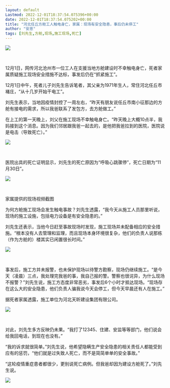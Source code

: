 ```yaml
---
layout: default
Lastmod: 2022-12-01T18:37:54.075396+00:00
date: 2022-12-01T18:37:54.075202+00:00
title: "河北任丘方舱工人触电身亡，家属：现场有安全隐患，事后仍未停工"
author: "安息"
tags: [刘先生,方舱,现场,施工现场,死亡]
---
```


![](https://images.weserv.nl/?url=https%3A//mmbiz.qpic.cn/mmbiz_png/E7nLwpZm8k54iciaBCLYjicUE3SF7xiaP6Z2ZOJBOINNR9bvfaclx2XFb88baQ8EibicAIUvdqAXKXwk6cMKia3Ql2iamQ/640%3Fwx_fmt%3Dpng)

​

12月1日，网传河北沧州市一位工人在支援当地方舱建设时不幸触电身亡，死者家属质疑施工现场安全措施不达标，事发后仍在“抓紧施工”。  

12月1日中午，死者儿子刘先生告诉笔者，其父亲为1971年生人，常住河北任丘市褚庄，“从十几岁开始干电工”。

刘先生表示，当地因疫情封控了一周左右，“昨天有朋友说任丘市南小征那边的方舱有接电的需求，所以我爸联系了发包方，去方舱做工。”

在上工的第一天晚上，刘父在施工现场不幸触电身亡。“昨天晚上大概10点半，我妈接到这个消息。因为我们邻居跟我爸一起去的，是他把我爸拉到的医院，医院说是电击（导致死亡）。”

![](https://images.weserv.nl/?url=https%3A//mmbiz.qpic.cn/mmbiz_png/E7nLwpZm8k54iciaBCLYjicUE3SF7xiaP6Z2FQwaletWmCLdcKIsbj5uVjQyHn2Eib0oGow0e7iaNJyO7qKZsAhvJIKw/640%3Fwx_fmt%3Dpng)

​

医院出具的死亡证明显示，刘先生的死亡原因为“呼吸心跳骤停”，死亡日期为“11月30日”。

![](https://images.weserv.nl/?url=https%3A//mmbiz.qpic.cn/mmbiz_png/E7nLwpZm8k54iciaBCLYjicUE3SF7xiaP6Z2aic0emUlSPiaIN6nrFhmia8lYBtk9wmXrMhrpD73uJPcr1QYeDwMiaV1Cw/640%3Fwx_fmt%3Dpng)

​

家属提供的现场视频截图

为何方舱施工现场会发生触电事故？刘先生透露，“我今天从施工人员那里听说，现场的施工设施，包括电力设备是有安全隐患的。”

刘先生还表示，当他今日赶至事故现场时发现，施工现场并未配备相应的安全措施。“根本没有人去管理和监理，而且现场本身环境很复杂，他们的负责人说那栋（作为方舱的）楼其实已闲置很长时间。”

![](https://images.weserv.nl/?url=https%3A//mmbiz.qpic.cn/mmbiz_png/E7nLwpZm8k54iciaBCLYjicUE3SF7xiaP6Z2Kr4SEr1hmfOicGOlIELkRqju1LuNIxFuH5wsBNDeoniazOsTut54AIDA/640%3Fwx_fmt%3Dpng)

​

事发后，施工方并未报警，也未保护现场以待警方勘察，现场仍继续施工。“是今天（凌晨）三点，我处理完我爸的事，我自己报的警。警察也很诧异，为什么现场不报警？”刘先生说，施工方态度非常恶劣，事发后6个小时才抵达现场。“现场存在这么大的安全隐患，他们负责人骗我说今天会停工，但今天早晨还有人在施工。”

据死者家属透露，施工单位为河北天昕建设集团有限公司。

![](https://images.weserv.nl/?url=https%3A//mmbiz.qpic.cn/mmbiz_png/E7nLwpZm8k54iciaBCLYjicUE3SF7xiaP6Z2iaQmRUfE2jHg1kkG5MxelbNUURVeLmN7zoicADnDNADn8KkbndMQv61A/640%3Fwx_fmt%3Dpng)

​

对此，刘先生多方反映仍未果。“我打了12345、住建、安监等等部门，他们说会给我回电话，到现在也没有。”

“我的诉求就很简单。”刘先生说，他希望隐瞒生产安全隐患的相关责任人都能受到应有的惩罚，“他们就是过失致人死亡，而不是简简单单的安全事故。”

“这轮疫情重症患者都很少，更别说死亡病例。但我爸却因为建设方舱死了。”刘先生说。

![](https://images.weserv.nl/?url=https%3A//mmbiz.qpic.cn/mmbiz_png/E7nLwpZm8k54iciaBCLYjicUE3SF7xiaP6Z2JTtKkGS4wJS3WOic8MtrCPrdYfEtCNBNrfaJ8cLiaibV2qG3XLnDdJMLQ/640%3Fwx_fmt%3Dpng)

​

